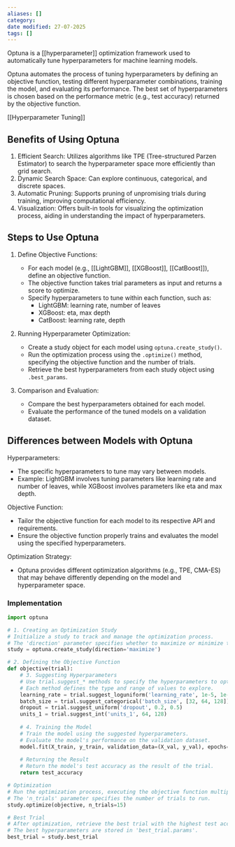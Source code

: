 ```yaml
---
aliases: []
category:
date modified: 27-07-2025
tags: []
---
```

Optuna is a [[hyperparameter]] optimization framework used to automatically tune hyperparameters for machine learning models.

Optuna automates the process of tuning hyperparameters by defining an objective function, testing different hyperparameter combinations, training the model, and evaluating its performance. The best set of hyperparameters is chosen based on the performance metric (e.g., test accuracy) returned by the objective function.

[[Hyperparameter Tuning]]
## Benefits of Using Optuna

1. Efficient Search: Utilizes algorithms like TPE (Tree-structured Parzen Estimator) to search the hyperparameter space more efficiently than grid search.
2. Dynamic Search Space: Can explore continuous, categorical, and discrete spaces.
3. Automatic Pruning: Supports pruning of unpromising trials during training, improving computational efficiency.
4. Visualization: Offers built-in tools for visualizing the optimization process, aiding in understanding the impact of hyperparameters.

## Steps to Use Optuna

1. Define Objective Functions:
   - For each model (e.g., [[LightGBM]], [[XGBoost]], [[CatBoost]]), define an objective function.
   - The objective function takes trial parameters as input and returns a score to optimize.
   - Specify hyperparameters to tune within each function, such as:
     - LightGBM: learning rate, number of leaves
     - XGBoost: eta, max depth
     - CatBoost: learning rate, depth

2. Running Hyperparameter Optimization:
   - Create a study object for each model using `optuna.create_study()`.
   - Run the optimization process using the `.optimize()` method, specifying the objective function and the number of trials.
   - Retrieve the best hyperparameters from each study object using `.best_params`.

3. Comparison and Evaluation:
   - Compare the best hyperparameters obtained for each model.
   - Evaluate the performance of the tuned models on a validation dataset.

## Differences between Models with Optuna

Hyperparameters:
  - The specific hyperparameters to tune may vary between models.
  - Example: LightGBM involves tuning parameters like learning rate and number of leaves, while XGBoost involves parameters like eta and max depth.

Objective Function:
  - Tailor the objective function for each model to its respective API and requirements.
  - Ensure the objective function properly trains and evaluates the model using the specified hyperparameters.

Optimization Strategy:
  - Optuna provides different optimization algorithms (e.g., TPE, CMA-ES) that may behave differently depending on the model and hyperparameter space.
### Implementation

```python
import optuna

# 1. Creating an Optimization Study
# Initialize a study to track and manage the optimization process.
# The 'direction' parameter specifies whether to maximize or minimize the objective function.
study = optuna.create_study(direction='maximize')

# 2. Defining the Objective Function
def objective(trial):
    # 3. Suggesting Hyperparameters
    # Use trial.suggest_* methods to specify the hyperparameters to optimize.
    # Each method defines the type and range of values to explore.
    learning_rate = trial.suggest_loguniform('learning_rate', 1e-5, 1e-2)
    batch_size = trial.suggest_categorical('batch_size', [32, 64, 128])
    dropout = trial.suggest_uniform('dropout', 0.2, 0.5)
    units_1 = trial.suggest_int('units_1', 64, 128)
    
    # 4. Training the Model
    # Train the model using the suggested hyperparameters.
    # Evaluate the model's performance on the validation dataset.
    model.fit(X_train, y_train, validation_data=(X_val, y_val), epochs=config['epochs'], batch_size=batch_size, callbacks=[...])
    
    # Returning the Result
    # Return the model's test accuracy as the result of the trial.
    return test_accuracy

# Optimization
# Run the optimization process, executing the objective function multiple times.
# The 'n_trials' parameter specifies the number of trials to run.
study.optimize(objective, n_trials=15)

# Best Trial
# After optimization, retrieve the best trial with the highest test accuracy.
# The best hyperparameters are stored in 'best_trial.params'.
best_trial = study.best_trial
```